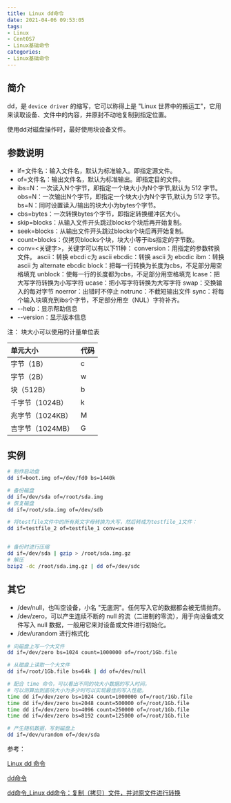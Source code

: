 ```yaml
---
title: Linux dd命令
date: 2021-04-06 09:53:05
tags:
- Linux
- CentOS7
- Linux基础命令
categories:
- Linux基础命令
---
```


## 简介

dd，是 `device driver` 的缩写，它可以称得上是 "Linux 世界中的搬运工"，它用来读取设备、文件中的内容，并原封不动地复制到指定位置。

使用dd对磁盘操作时，最好使用块设备文件。

## 参数说明

* if=文件名：输入文件名，默认为标准输入。即指定源文件。
* of=文件名：输出文件名，默认为标准输出。即指定目的文件。
* ibs=N：一次读入N个字节，即指定一个块大小为N个字节,默认为 512 字节。
  obs=N：一次输出N个字节，即指定一个块大小为N个字节,默认为 512 字节。
  bs=N：同时设置读入/输出的块大小为bytes个字节。
* cbs=bytes：一次转换bytes个字节，即指定转换缓冲区大小。
* skip=blocks：从输入文件开头跳过blocks个块后再开始复制。
* seek=blocks：从输出文件开头跳过blocks个块后再开始复制。
* count=blocks：仅拷贝blocks个块，块大小等于ibs指定的字节数。
* conv=<关键字>，关键字可以有以下11种：
 conversion：用指定的参数转换文件。
 ascii：转换 ebcdi c为 ascii
 ebcdic：转换 ascii 为 ebcdic
 ibm：转换 ascii 为 alternate ebcdic
 block：把每一行转换为长度为cbs，不足部分用空格填充
 unblock：使每一行的长度都为cbs，不足部分用空格填充
 lcase：把大写字符转换为小写字符
 ucase：把小写字符转换为大写字符
 swap：交换输入的每对字节
 noerror：出错时不停止
 notrunc：不截短输出文件
 sync：将每个输入块填充到ibs个字节，不足部分用空（NUL）字符补齐。
* --help：显示帮助信息
* --version：显示版本信息

注： 块大小可以使用的计量单位表


| 单元大小    | 代码 |  
| :----- | :---- |  
|字节（1B）	|c |
|字节（2B）|	w|
|块（512B）|	b|
|千字节（1024B）  |	k|
|兆字节（1024KB） | M|
|吉字节（1024MB） |	G|

## 实例

```sh
# 制作启动盘
dd if=boot.img of=/dev/fd0 bs=1440k

# 备份磁盘
dd if=/dev/sda of=/root/sda.img
# 恢复磁盘
dd if=/root/sda.img of=/dev/sdb

# 将testfile文件中的所有英文字母转换为大写，然后转成为testfile_1文件：
dd if=testfile_2 of=testfile_1 conv=ucase 


# 备份时进行压缩
dd if=/dev/sda | gzip > /root/sda.img.gz
# 解压
bzip2 -dc /root/sda.img.gz | dd of=/dev/sdc
```

## 其它

* /dev/null，也叫空设备，小名 "无底洞"。任何写入它的数据都会被无情抛弃。
* /dev/zero，可以产生连续不断的 null 的流（二进制的零流），用于向设备或文件写入 null 数据，一般用它来对设备或文件进行初始化。
* /dev/urandom 进行格式化

```sh
# 向磁盘上写一个大文件
dd if=/dev/zero bs=1024 count=1000000 of=/root/1Gb.file

# 从磁盘上读取一个大文件
dd if=/root/1Gb.file bs=64k | dd of=/dev/null

# 配合 time 命令，可以看出不同的块大小数据的写入时间，
# 可以测算出到底块大小为多少时可以实现最佳的写入性能。
time dd if=/dev/zero bs=1024 count=1000000 of=/root/1Gb.file
time dd if=/dev/zero bs=2048 count=500000 of=/root/1Gb.file
time dd if=/dev/zero bs=4096 count=250000 of=/root/1Gb.file
time dd if=/dev/zero bs=8192 count=125000 of=/root/1Gb.file

# 产生随机数据，写到磁盘上
dd if=/dev/urandom of=/dev/sda
```

参考：

[Linux dd 命令](https://www.runoob.com/linux/linux-comm-dd.html)

[dd命令](https://man.linuxde.net/dd)

[dd命令_Linux dd命令：复制（拷贝）文件，并对原文件进行转换](http://c.biancheng.net/linux/dd.html)